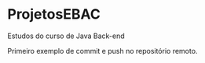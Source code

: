 # ProjetosEBAC
Estudos do curso de Java Back-end 

Primeiro exemplo de commit e push no repositório remoto.